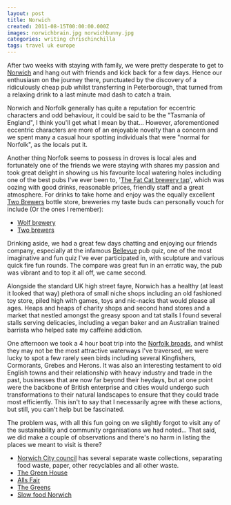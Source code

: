 ```yaml
---
layout: post
title: Norwich
created: 2011-08-15T00:00:00.000Z
images: norwichbrain.jpg norwichbunny.jpg
categories: writing chrischinchilla
tags: travel uk europe
---
```


After two weeks with staying with family, we were pretty desperate to get to <a href="https://en.wikipedia.org/wiki/Norwich">Norwich</a> and hang out with friends and kick back for a few days. Hence our enthusiasm on the journey there, punctuated by the discovery of a ridiculously cheap pub whilst transferring in Peterborough, that turned from a relaxing drink to a last minute mad dash to catch a train.

Norwich and Norfolk generally has quite a reputation for eccentric characters and odd behaviour, it could be said to be the "Tasmania of England", I think you'll get what I mean by that... However, aforementioned eccentric characters are more of an enjoyable novelty than a concern and we spent many a casual hour spotting individuals that were "normal for Norfolk", as the locals put it.

Another thing Norfolk seems to possess in droves is local ales and fortunately one of the friends we were staying with shares my passion and took great delight in showing us his favourite local watering holes including one of the best pubs I've ever been to, '<a href="https://fatcattap.co.uk/" target="_blank">The Fat Cat brewery tap</a>', which was oozing with good drinks, reasonable prices, friendly staff and a great atmosphere. For drinks to take home and enjoy was the equally excellent <a href="https://www.norfolksquarebrewery.co.uk/" target="_blank">Two Brewers</a> bottle store, breweries my taste buds can personally vouch for include (Or the ones I remember):<ul><li><a href="https://wolfbrewery.com" target="_blank">Wolf brewery</a></li><li><a href="https://norfolksquarebrewery.co.uk" target="_blank"> Two brewers</a></li></ul>

Drinking aside, we had a great few days chatting and enjoying our friends company, especially at the infamous <a href="https://www.thebellevuepub.com/" target="_blank">Bellevue</a> pub quiz, one of the most imaginative and fun quiz I've ever participated in, with sculpture and various quick fire fun rounds. The compare was great fun in an erratic way, the pub was vibrant and to top it all off, we came second.

Alongside the standard UK high street fayre, Norwich has a healthy (at least it looked that way) plethora of small niche shops including an old fashioned toy store, piled high with games, toys and nic-nacks that would please all ages. Heaps and heaps of charity shops and second hand stores and a market that nestled amongst the greasy spoon and tat stalls I found several stalls serving delicacies, including a vegan baker and an Australian trained barrista who helped sate my caffeine addiction.

One afternoon we took a 4 hour boat trip into the <a href="https://en.wikipedia.org/wiki/The_Broads" target="_blank">Norfolk broads</a>, and whilst they may not be the most attractive waterways I've traversed, we were lucky to spot a few rarely seen birds including several Kingfishers, Cormorants, Grebes and Herons. It was also an interesting testament to old English towns and their relationship with heavy industry and trade in the past, businesses that are now far beyond their heydays, but at one point were the backbone of British enterprise and cities would undergo such transformations to their natural landscapes to ensure that they could trade most efficiently. This isn't to say that I necessarily agree with these actions, but still, you can't help but be fascinated.

The problem was, with all this fun going on we slightly forgot to visit any of the sustainability and community organisations we had noted... That said, we did make a couple of observations and there's no harm in listing the places we meant to visit is there?<ul><li><a href="https://www.norwich.gov.uk/webapps/atoz/service_page.asp?id=1134" target="_blank">Norwich City council</a> has several separate waste collections, separating food waste, paper, other recyclables and all other waste.</li><li><a href="https://www.greenhousetrust.co.uk/" target="_blank">The Green House</a></li><li><a href="https://www.alls-fair.co.uk/" target="_blank">Alls Fair</a></li><li><a href="https://www.greenparty.org.uk/localsites/norwich/" target="_blank">The Greens</a></li><li><a href="https://www.slowfoodnorwich.org.uk/" target="_blank">Slow food Norwich</a></li></ul>
